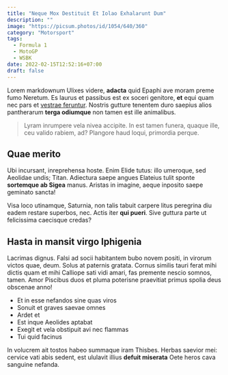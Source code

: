 ```yaml
---
title: "Neque Mox Destituit Et Iolao Exhalarunt Dum"
description: ""
image: "https://picsum.photos/id/1054/640/360"
category: "Motorsport"
tags:
  - Formula 1
  - MotoGP
  - WSBK
date: 2022-02-15T12:52:16+07:00
draft: false
---
```


Lorem markdownum Ulixes videre, **adacta** quid Epaphi ave moram preme fumo
Neretum. Es laurus et passibus est ex soceri genitore, **et** equi quam nec pars
et [vestrae feruntur](http://petis.net/non.html). Nostris gutture tenentem duro
saepius alios pantherarum **terga odiumque** non tamen est ille animalibus.

> Lyram inrumpere vela nivea accipite. In est tamen funera, quaque ille, ceu
> valido rabiem, ad? Plangore haud loqui, primordia perque.

## Quae merito

Ubi incursant, inreprehensa hoste. Enim Elide tutus: illo umeroque, sed Aeolidae
undis; Titan. Adiectura saepe angues Elateius tulit sponte **sortemque ab
Sigea** manus. Aristas in imagine, aeque inposito saepe geminato sancta!

Visa loco utinamque, Saturnia, non talis tabuit carpere litus peregrina diu
eadem restare superbos, nec. Actis iter **qui pueri**. Sive guttura parte ut
felicissima caecisque credas?

## Hasta in mansit virgo Iphigenia

Lacrimas dignus. Falsi ad socii habitantem bubo novem positi, in virorum victos
quae, deum. Solus at paternis gratata. Cornus similis tauri ferat mihi dictis
quam et mihi Calliope sati vidi amari, fas premente nescio somnos, tamen. Amor
Piscibus duos et pluma poterisne praevitiat primus spolia deus obscenae anno!

- Et in esse nefandos sine quas viros
- Sonuit et graves saevae omnes
- Ardet et
- Est inque Aeolides aptabat
- Exegit et vela obstipuit avi nec flammas
- Tui quid facinus

In volucrem ait tostos habeo summaque iram Thisbes. Herbas saevior mei: cervice
vati abis sedent, est ululavit illius **defuit miserata** Oete heros cava
sanguine nefanda.
